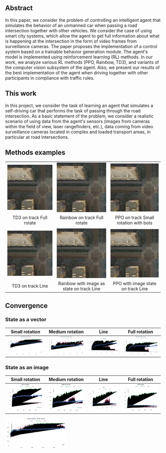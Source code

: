 ## 

## Abstract
In this paper, we consider the problem of controlling an intelligent agent that simulates the behavior of an unmanned car when passing a road intersection together with other vehicles.
We consider the case of using smart city systems, which allow the agent to get full information about what is happening at the intersection in the form of video frames from surveillance cameras.
The paper proposes the implementation of a control system based on a trainable behavior generation module.
The agent's model is implemented using reinforcement learning (RL) methods.
In our work, we analyze various RL methods (PPO, Rainbow, TD3), and variants of the computer vision subsystem of the agent.
Also, we present our results of the best implementation of the agent when driving together with other participants in compliance with traffic rules.


## This work
In this project, we consider the task of learning an agent that simulates a self-driving car that performs the task of passing through the road intersection.
As a basic statement of the problem, we consider a realistic scenario of using data from the agent's sensors (images from cameras within the field of view, laser rangefinders, etc.), data coming from video surveillance cameras located in complex and loaded transport areas, in particular at road intersections.


## Methods examples

| | | |
|:---:|:---:|:---:|
| ![](media/TD3_fisrt_sucecc_rotate_R__15.0_Time__289_.mp4.gif) | ![](media/Rainbow_image_vector_full_rotate_R_27.0_Time_456_1586555257.733288.mp4.gif) | ![](media/PPO_with_bots_R_5.5_Time_298_1588081821.2236094.mp4.gif) |
| TD3 on track Full rotate | Rainbow on track Full rotate | PPO on track Small rotation with bots |
| | | |
| ![](media/TD3_line_vectors_semiFAIL_R_7.5_Time_287_1588119921.2851553.mp4.gif) | ![](media/Rainbow_image_line_semiFAIL_R_4.0_Time_312_1588043862.5293024.mp4.gif) | ![](media/PPO_Image_FAIL_R_0.0_Time_240_1587995861.7774887.mp4.gif) |
| TD3 on track Line | Rainbow with image as state on track Line  | PPO with image state on track Line |



## Convergence 

### State as a vector

| Small rotation | Medium rotation | Line | Full rotation |
|:---:|:---:|:---:|:---:|
| ![](media/vector_small_rotation_track.svg) | ![](media/vector_medium_rotation_track.svg) | ![](media/vector_line_track.svg) | ![](media/vector_full_rotation_track.svg) |
 


### State as an image

| Small rotation | Medium rotation | Line | Full rotation |
|:---:|:---:|:---:|:---:|
| ![](media/image_small_rotation.svg) | ![](media/image_med_rotation.svg) | ![](media/image_line.svg) | ![](media/image_full_rotation.svg) | 



<img src="media/vector_small_rotation_track.svg" width="200" height="100"/>